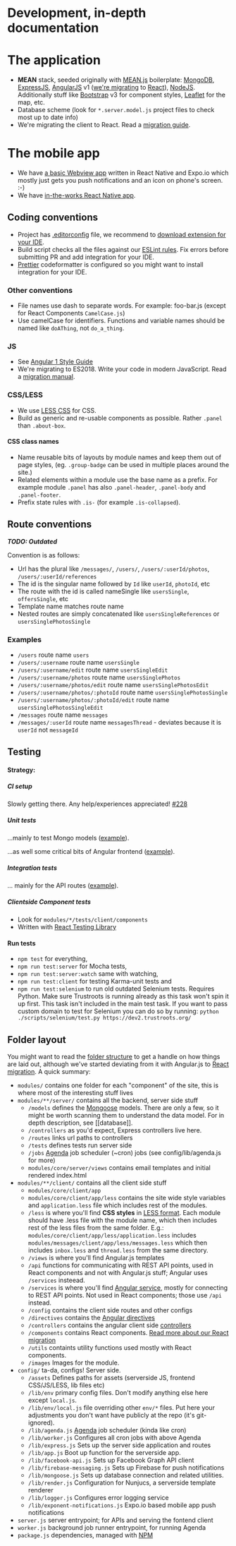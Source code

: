# Development, in-depth documentation

# The application

- **MEAN** stack, seeded originally with [MEAN.js](http://meanjs.org/) boilerplate: [MongoDB](www.mongodb.org), [ExpressJS](http://expressjs.com/), [AngularJS](https://angularjs.org/) v1 ([we're migrating](./React.md) to [React](https://reactjs.org/)), [NodeJS](http://nodejs.org/). Additionally stuff like [Bootstrap](http://getbootstrap.com/) v3 for component styles, [Leaflet](http://leafletjs.com/) for the map, etc.
- Database scheme (look for `*.server.model.js` project files to check most up to date info)
- We're migrating the client to React. Read a [migration guide](React.md).

# The mobile app

- We have [a basic Webview app](https://github.com/Trustroots/trustroots-expo-mobile/) written in React Native and Expo.io which mostly just gets you push notifications and an icon on phone's screen. :-)
- We have [in-the-works React Native app](https://github.com/Trustroots/trustroots-mobile/).

## Coding conventions

- Project has [.editorconfig](https://github.com/Trustroots/trustroots/blob/master/.editorconfig) file, we recommend to [download extension for your IDE](http://editorconfig.org/#download).
- Build script checks all the files against our [ESLint rules](https://github.com/Trustroots/trustroots/blob/master/.eslintrc.js). Fix errors before submitting PR and add integration for your IDE.
- [Prettier](https://prettier.io/) codeformatter is configured so you might want to install integration for your IDE.

### Other conventions

- File names use dash to separate words. For example: foo-bar.js (except for React Components `CamelCase.js`)
- Use camelCase for identifiers. Functions and variable names should be named like `doAThing`, not `do_a_thing`.

### JS

- See [Angular 1 Style Guide](https://github.com/johnpapa/angular-styleguide/blob/master/a1/README.md)
- We're migrating to ES2018. Write your code in modern JavaScript. Read a [migration manual](ES2018.md).

### CSS/LESS

- We use [LESS CSS](http://lesscss.org/) for CSS.
- Build as generic and re-usable components as possible. Rather `.panel` than `.about-box`.

#### CSS class names

- Name reusable bits of layouts by module names and keep them out of page styles, (eg. `.group-badge` can be used in multiple places around the site.)
- Related elements within a module use the base name as a prefix. For example module `.panel` has also `.panel-header`, `.panel-body` and `.panel-footer`.
- Prefix state rules with `.is-` (for example `.is-collapsed`).

## Route conventions

_**TODO: Outdated**_

Convention is as follows:

- Url has the plural like `/messages/`, `/users/`, `/users/:userId/photos`, `/users/:userId/references`
- The id is the singular name followed by `Id` like `userId`, `photoId`, etc
- The route with the id is called nameSingle like `usersSingle`, `offersSingle`, etc
- Template name matches route name
- Nested routes are simply concatenated like `usersSingleReferences` or `usersSinglePhotosSingle`

### Examples

- `/users` route name `users`
- `/users/:username` route name `usersSingle`
- `/users/:username/edit` route name `usersSingleEdit`
- `/users/:username/photos` route name `usersSinglePhotos`
- `/users/:username/photos/edit` route name `usersSinglePhotosEdit`
- `/users/:username/photos/:photoId` route name `usersSinglePhotosSingle`
- `/users/:username/photos/:photoId/edit` route name `usersSinglePhotosSingleEdit`
- `/messages` route name `messages`
- `/messages/:userId` route name `messagesThread` - deviates because it is `userId` not `messageId`

## Testing

#### Strategy:

##### CI setup

Slowly getting there. Any help/experiences appreciated! [#228](https://github.com/Trustroots/trustroots/issues/228)

##### Unit tests

...mainly to test Mongo models ([example](https://github.com/Trustroots/trustroots/blob/master/modules/users/tests/server/user.server.model.tests.js)).

...as well some critical bits of Angular frontend ([example](https://github.com/Trustroots/trustroots/blob/master/modules/users/tests/client/authentication.client.controller.tests.js)).

##### Integration tests

... mainly for the API routes ([example](https://github.com/Trustroots/trustroots/blob/master/modules/messages/tests/server/message.server.routes.tests.js)).

##### Clientside Component tests

- Look for `modules/*/tests/client/components`
- Written with [React Testing Library](https://www.npmjs.com/package/@testing-library/react)

#### Run tests

- `npm test` for everything,
- `npm run test:server` for Mocha tests,
- `npm run test:server:watch` same with watching,
- `npm run test:client` for testing Karma-unit tests and
- `npm run test:selenium` to run old outdated Selenium tests. Requires Python. Make sure Trustroots is running already as this task won't spin it up first. This task isn't included in the main test task. If you want to pass custom domain to test for Selenium you can do so by running: `python ./scripts/selenium/test.py https://dev2.trustroots.org/`

## Folder layout

You might want to read the [folder structure](http://meanjs.org/docs.html#folder-structure) to get a handle on how things are laid out, although we've started deviating from it with Angular.js to [React migration](./React.md). A quick summary:

- `modules/` contains one folder for each "component" of the site, this is where most of the interesting stuff lives
- `modules/**/server/` contains all the backend, server side stuff
  - `/models` defines the [Mongoose](https://mongoosejs.com/) models. There are only a few, so it might be worth scanning them to understand the data model. For in depth description, see [[database]].
  - `/controllers` as you'd expect, Express controllers live here.
  - `/routes` links url paths to controllers
  - `/tests` defines tests run server side
  - `/jobs` [Agenda](https://www.npmjs.com/package/agenda) job scheduler (~cron) jobs (see config/lib/agenda.js for more)
  - `modules/core/server/views` contains email templates and initial rendered index.html
- `modules/**/client/` contains all the client side stuff
  - `modules/core/client/app`
  - `modules/core/client/app/less` contains the site wide style variables and `application.less` file which includes rest of the modules.
  - `/less` is where you'll find **CSS styles** in [LESS format](http://lesscss.org/). Each module should have .less file with the module name, which then includes rest of the less files from the same folder. E.g.: `modules/core/client/app/less/application.less` includes `modules/messages/client/app/less/messages.less` which then includes `inbox.less` and `thread.less` from the same directory.
  - `/views` is where you'll find Angular.js templates
  - `/api` functions for communicating with REST API points, used in React components and not with Angular.js stuff; Angular uses `/services` insteead.
  - `/services` is where you'll find [Angular service](https://docs.angularjs.org/guide/services), mostly for connecting to REST API points. Not used in React components; those use `/api` instead.
  - `/config` contains the client side routes and other configs
  - `/directives` contains the [Angular directives](https://docs.angularjs.org/guide/directive)
  - `/controllers` contains the angular client side [controllers](https://docs.angularjs.org/guide/controller)
  - `/components` contains React components. [Read more about our React migration](./React.md)
  - `/utils` containts utility functions used mostly with React components.
  - `/images` Images for the module.
- `config/` ta-da, configs! Server side.
  - `/assets` Defines paths for assets (serverside JS, frontend CSS/JS/LESS, lib files etc)
  - `/lib/env` primary config files. Don't modify anything else here except `local.js`.
  - `/lib/env/local.js` file overriding other `env/*` files. Put here your adjustments you don't want have publicly at the repo (it's git-ignored).
  - `/lib/agenda.js` [Agenda](https://www.npmjs.com/package/agenda) job scheduler (kinda like cron)
  - `/lib/worker.js` Configures all cron jobs with above Agenda
  - `/lib/express.js` Sets up the server side application and routes
  - `/lib/app.js` Boot up function for the serverside app.
  - `/lib/facebook-api.js` Sets up Facebook Graph API client
  - `/lib/firebase-messaging.js` Sets up Firebase for push notifications
  - `/lib/mongoose.js` Sets up database connection and related utilities.
  - `/lib/render.js` Configuration for Nunjucs, a serverside template renderer
  - `/lib/logger.js` Configures error logging service
  - `/lib/exponent-notifications.js` Expo.io based mobile app push notifications
- `server.js` server entrypoint; for APIs and serving the fontend client
- `worker.js` background job runner entrypoint, for running Agenda
- `package.js` dependencies, managed with [NPM](https://www.npmjs.com/)
